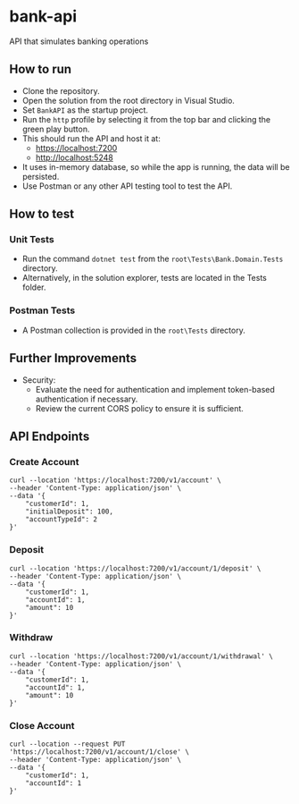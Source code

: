 # bank-api
API that simulates banking operations

## How to run
* Clone the repository.
* Open the solution from the root directory in Visual Studio.
* Set `BankAPI` as the startup project.
* Run the `http` profile by selecting it from the top bar and clicking the green play button.
* This should run the API and host it at:
  * [https://localhost:7200](https://localhost:7200)
  * [http://localhost:5248](http://localhost:5248)
* It uses in-memory database, so while the app is running, the data will be persisted.
* Use Postman or any other API testing tool to test the API.

## How to test
### Unit Tests
* Run the command `dotnet test` from the `root\Tests\Bank.Domain.Tests` directory.
* Alternatively, in the solution explorer, tests are located in the Tests folder.

### Postman Tests
* A Postman collection is provided in the `root\Tests` directory.

## Further Improvements
* Security:
  * Evaluate the need for authentication and implement token-based authentication if necessary.
  * Review the current CORS policy to ensure it is sufficient.

## API Endpoints
### Create Account
```
curl --location 'https://localhost:7200/v1/account' \
--header 'Content-Type: application/json' \
--data '{
    "customerId": 1,
    "initialDeposit": 100,
    "accountTypeId": 2
}'
```

### Deposit
```
curl --location 'https://localhost:7200/v1/account/1/deposit' \
--header 'Content-Type: application/json' \
--data '{
    "customerId": 1,
    "accountId": 1,
    "amount": 10
}'
```

### Withdraw
```
curl --location 'https://localhost:7200/v1/account/1/withdrawal' \
--header 'Content-Type: application/json' \
--data '{
    "customerId": 1,
    "accountId": 1,
    "amount": 10
}'
```

### Close Account
```
curl --location --request PUT 'https://localhost:7200/v1/account/1/close' \
--header 'Content-Type: application/json' \
--data '{
    "customerId": 1,
    "accountId": 1
}'
```